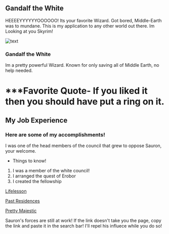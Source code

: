 ## Gandalf the White

HEEEEYYYYYYOOOOOO! Its your favorite Wizard. Got bored, Middle-Earth was to mundane. This is my application to any other world out there. Im Looking at you Skyrim!

<img src="http://img0.joyreactor.com/pics/post/gandalf-iphone-photomontage-funny-pictures-371673.jpeg" alt="text">

### Gandalf the White

Im a pretty powerful Wizard. Known for only saving all of Middle Earth, no help needed.

# ***Favorite Quote- If you liked it then you should have put a ring on it.
## My Job Experience
### Here are some of my accomplishments!

<html>
  <title> I served on the white council</title>
  <body> I was one of the head members of the council that grew to oppose Sauron, your welcome.</body>
  </html>

- Things to know!

1. I was a member of the white council!
2. I arranged the quest of Erobor
3. I created the fellowship

<a href="https://lifesaver1414.github.io/Lifelesson/"> Lifelesson </a>

<a href="https://lifesaver1414.github.io/Past-Residences/"> Past Residences </a>

<a href="https://lifesaver1414.github.io/Pretty-Majestic/"> Pretty Majestic </a>

<body> Sauron's forces are still at work! If the link doesn't take you the page, copy the link and paste it in the search bar! I'll repel his influece while you do so! </body>
